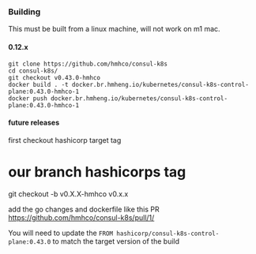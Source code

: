 ### Building

This must be built from a linux machine, will not work on m1 mac.

#### 0.12.x
```
git clone https://github.com/hmhco/consul-k8s
cd consul-k8s/
git checkout v0.43.0-hmhco
docker build . -t docker.br.hmheng.io/kubernetes/consul-k8s-control-plane:0.43.0-hmhco-1
docker push docker.br.hmheng.io/kubernetes/consul-k8s-control-plane:0.43.0-hmhco-1
```

#### future releases
first checkout hashicorp target tag 

#               our branch   hashicorps tag
git checkout -b v0.X.X-hmhco v0.x.x 

add the go changes and dockerfile like this PR
https://github.com/hmhco/consul-k8s/pull/1/

You will need to update the `FROM hashicorp/consul-k8s-control-plane:0.43.0` to match the target version of the build
